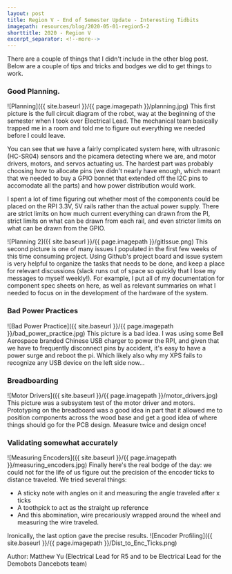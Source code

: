 ```yaml
---
layout: post
title: Region V - End of Semester Update - Interesting Tidbits
imagepath: resources/blog/2020-05-01-region5-2
shorttitle: 2020 - Region V
excerpt_separator: <!--more-->
---
```


There are a couple of things that I didn't include in the other blog post. Below are a couple of tips and tricks and bodges we did to get things to work.
<!--more-->

### Good Planning.
![Planning]({{ site.baseurl }}/{{ page.imagepath }}/planning.jpg)
This first picture is the full circuit diagram of the robot, way at the beginning of the semester when I took over Electrical Lead. The mechanical team basically trapped me in a room and told me to figure out everything we needed before I could leave.

You can see that we have a fairly complicated system here, with ultrasonic (HC-SR04) sensors and the picamera detecting where we are, and motor drivers, motors, and servos actuating us. The hardest part was probably choosing how to allocate pins (we didn't nearly have enough, which meant that we needed to buy a GPIO bonnet that extended off the I2C pins to accomodate all the parts) and how power distribution would work. 

I spent a lot of time figuring out whether most of the components could be placed on the RPI 3.3V, 5V rails rather than the actual power supply. There are strict limits on how much current everything can drawn from the PI, strict limits on what can be drawn from each rail, and even stricter limits on what can be drawn from the GPIO.

![Planning 2]({{ site.baseurl }}/{{ page.imagepath }}/gitIssue.png)
This second picture is one of many issues I populated in the first few weeks of this time consuming project. Using Github's project board and issue system is very helpful to organize the tasks that needs to be done, and keep a place for relevant discussions (slack runs out of space so quickly that I lose my messages to myself weekly!). For example, I put all of my documentation for component spec sheets on here, as well as relevant summaries on what I needed to focus on in the development of the hardware of the system.

### Bad Power Practices
![Bad Power Practice]({{ site.baseurl }}/{{ page.imagepath }}/bad_power_practice.jpg)
This picture is a bad idea. I was using some Bell Aerospace branded Chinese USB charger to power the RPI, and given that we have to frequently disconnect pins by accident, it's easy to have a power surge and reboot the pi. Which likely also why my XPS fails to recognize any USB device on the left side now...

### Breadboarding
![Motor Drivers]({{ site.baseurl }}/{{ page.imagepath }}/motor_drivers.jpg)
This picture was a subsystem test of the motor driver and motors. Prototyping on the breadboard was a good idea in part that it allowed me to position components across the wood base and get a good idea of where things should go for the PCB design. Measure twice and design once!

### Validating somewhat accurately
![Measuring Encoders]({{ site.baseurl }}/{{ page.imagepath }}/measuring_encoders.jpg)
Finally here's the real bodge of the day: we could not for the life of us figure out the precision of the encoder ticks to distance traveled. We tried several things:
* A sticky note with angles on it and measuring the angle traveled after x ticks
* A toothpick to act as the straight up reference
* And this abomination, wire precariously wrapped around the wheel and measuring the wire traveled.

Ironically, the last option gave the precise results.
![Encoder Profiling]({{ site.baseurl }}/{{ page.imagepath }}/Dist_to_Enc_Ticks.png)


Author: Matthew Yu (Electrical Lead for R5 and to be Electrical Lead for the Demobots Dancebots team)
